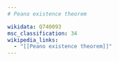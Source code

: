 ```yaml
---
# Peano existence theorem

wikidata: Q740093
msc_classification: 34
wikipedia_links:
  - "[[Peano existence theorem]]"
---
```

